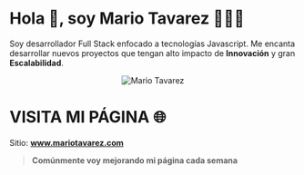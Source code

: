 # Hola 👋, soy Mario Tavarez 👨🏻‍💻

Soy desarrollador Full Stack enfocado a tecnologías Javascript. Me encanta desarrollar nuevos proyectos que tengan alto impacto de **Innovación** y gran **Escalabilidad**.


<p align="center">
  <img src="https://firebasestorage.googleapis.com/v0/b/portafolio-mario-8551f.appspot.com/o/Galer%C3%ADa%2Fmario-transparent.png?alt=media&token=12cdb237-f5be-412e-81e4-a0b5afdb7d66" alt="Mario Tavarez"/>
</p>


# VISITA MI PÁGINA 🌐
Sitio:
**www.mariotavarez.com**

> **Comúnmente voy mejorando mi página cada semana**
